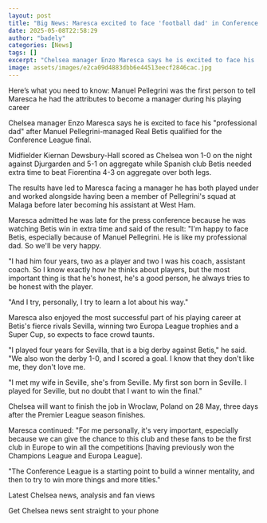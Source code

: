 ```yaml
---
layout: post
title: "Big News: Maresca excited to face 'football dad' in Conference League final"
date: 2025-05-08T22:58:29
author: "badely"
categories: [News]
tags: []
excerpt: "Chelsea manager Enzo Maresca says he is excited to face his 'professional dad'  after Manuel Pellegrini-managed Real Betis qualified for the Conferenc"
image: assets/images/e2ca09d4883dbb6e44513eecf2846cac.jpg
---
```


Here’s what you need to know: Manuel Pellegrini was the first person to tell Maresca he had the attributes to become a manager during his playing career

Chelsea manager Enzo Maresca says he is excited to face his "professional dad"  after Manuel Pellegrini-managed Real Betis qualified for the Conference League final. 

Midfielder Kiernan Dewsbury-Hall scored as Chelsea won 1-0 on the night against Djurgarden and 5-1 on aggregate while Spanish club Betis needed extra time to beat Fiorentina 4-3 on aggregate over both legs. 

The results have led to Maresca facing a manager he has both played under and worked alongside having been a member of Pellegrini's squad at Malaga before later becoming his assistant at West Ham.

Maresca admitted he was late for the press conference because he was watching Betis win in extra time and said of the result: "I'm happy to face Betis, especially because of Manuel Pellegrini. He is like my professional dad. So we'll be very happy.

"I had him four years, two as a player and two I was his coach, assistant coach. So I know exactly how he thinks about players, but the most important thing is that he's honest, he's a good person, he always tries to be honest with the player. 

"And I try, personally, I try to learn a lot about his way."

Maresca also enjoyed the most successful part of his playing career at Betis's fierce rivals Sevilla, winning two Europa League trophies and a Super Cup, so expects to face crowd taunts.

"I played four years for Sevilla, that is a big derby against Betis," he said. "We also won the derby 1-0, and I scored a goal. I know that they don't like me, they don't love me.

"I met my wife in Seville, she's from Seville. My first son born in Seville. I played for Seville, but no doubt that I want to win the final."

Chelsea will want to finish the job in Wroclaw, Poland on 28 May, three days after the Premier League season finishes. 

Maresca continued: "For me personally, it's very important, especially because we can give the chance to this club and these fans to be the first club in Europe to win all the competitions [having previously won the Champions League and Europa League]. 

"The Conference League is a starting point to build a winner mentality, and then to try to win more things and more titles."

Latest Chelsea news, analysis and fan views

Get Chelsea news sent straight to your phone

